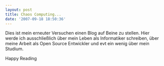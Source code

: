 ```yaml
---
layout: post
title: Chaos Computing...
date: '2007-09-18 18:50:36'
---
```



Dies ist mein erneuter Versuchen einen Blog auf Beine zu stellen. Hier werde ich ausschließlich über mein Leben als Informatiker schreiben, über meine Arbeit als Open Source Entwickler und evt ein wenig über mein Studium.

Happy Reading
